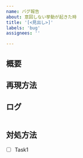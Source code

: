 ```yaml
---
name: バグ報告
about: 意図しない挙動が起きた時
title: '[<見出し>]'
labels: 'bug'
assignees: ''

---
```


## 概要

## 再現方法

## ログ

```
```

## 対処方法
<!-- Issueを書いている人が開発者でないなら書かなくても良いです -->
- [ ] Task1